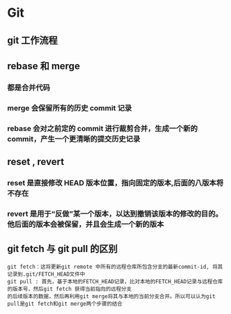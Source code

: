 # Git

## git 工作流程

## rebase 和 merge

### 都是合并代码

### merge 会保留所有的历史 commit 记录

### rebase 会对之前定的 commit 进行裁剪合并，生成一个新的 commit，产生一个更清晰的提交历史记录

## reset , revert

### reset 是直接修改 HEAD 版本位置，指向固定的版本,后面的八版本将不存在

### revert 是用于“反做”某一个版本，以达到撤销该版本的修改的目的。他后面的版本会被保留，并且会生成一个新的版本

## git fetch 与 git pull 的区别

    git fetch：这将更新git remote 中所有的远程仓库所包含分支的最新commit-id, 将其记录到.git/FETCH_HEAD文件中
    git pull : 首先，基于本地的FETCH_HEAD记录，比对本地的FETCH_HEAD记录与远程仓库的版本号，然后git fetch 获得当前指向的远程分支
    的后续版本的数据，然后再利用git merge将其与本地的当前分支合并。所以可以认为git pull是git fetch和git merge两个步骤的结合
